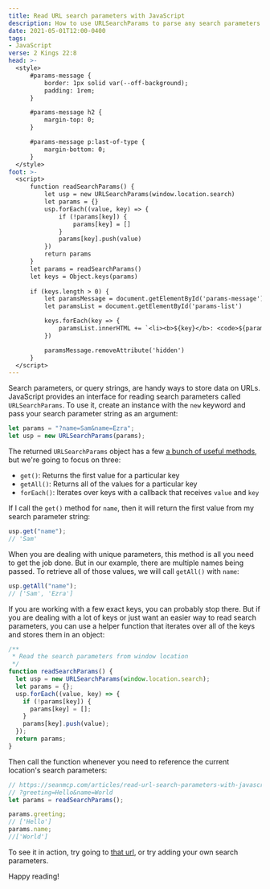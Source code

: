 ```yaml
---
title: Read URL search parameters with JavaScript
description: How to use URLSearchParams to parse any search parameters string like window.location.search
date: 2021-05-01T12:00-0400
tags:
- JavaScript
verse: 2 Kings 22:8
head: >-
  <style>
      #params-message {
          border: 1px solid var(--off-background);
          padding: 1rem;
      }

      #params-message h2 {
          margin-top: 0;
      }

      #params-message p:last-of-type {
          margin-bottom: 0;
      }
  </style>
foot: >-
  <script>
      function readSearchParams() {
          let usp = new URLSearchParams(window.location.search)
          let params = {}
          usp.forEach((value, key) => {
              if (!params[key]) {
                  params[key] = []
              }
              params[key].push(value)
          })
          return params
      }
      let params = readSearchParams()
      let keys = Object.keys(params)
      
      if (keys.length > 0) {
          let paramsMessage = document.getElementById('params-message')
          let paramsList = document.getElementById('params-list')

          keys.forEach(key => {
              paramsList.innerHTML += `<li><b>${key}</b>: <code>${params[key].join('</code>&nbsp;<code>')}</code></li>`
          })

          paramsMessage.removeAttribute('hidden')
      }
  </script>
---
```


<div id="params-message" hidden>
    <h2>Hello search params!</h2>
    <p>The following parameters were detected on this page:</p>
    <ul id="params-list"></ul>
    <p>To learn how I did this, read on or inspect the source code for this page.</p>
</div>

Search parameters, or query strings, are handy ways to store data on URLs. JavaScript provides an interface for reading search parameters called `URLSearchParams`. To use it, create an instance with the `new` keyword and pass your search parameter string as an argument:

```js
let params = "?name=Sam&name=Ezra";
let usp = new URLSearchParams(params);
```

The returned `URLSearchParams` object has a few [a bunch of useful methods](https://developer.mozilla.org/en-US/docs/Web/API/URLSearchParams#methods), but we're going to focus on three:

- `get()`: Returns the first value for a particular key
- `getAll()`: Returns all of the values for a particular key
- `forEach()`: Iterates over keys with a callback that receives `value` and `key`

If I call the `get()` method for `name`, then it will return the first value from my search parameter string:

```js
usp.get("name");
// 'Sam'
```

When you are dealing with unique parameters, this method is all you need to get the job done. But in our example, there are multiple names being passed. To retrieve all of those values, we will call `getAll()` with `name`:

```js
usp.getAll("name");
// ['Sam', 'Ezra']
```

If you are working with a few exact keys, you can probably stop there. But if you are dealing with a lot of keys or just want an easier way to read search parameters, you can use a helper function that iterates over all of the keys and stores them in an object:

```js
/**
 * Read the search parameters from window location
 */
function readSearchParams() {
  let usp = new URLSearchParams(window.location.search);
  let params = {};
  usp.forEach((value, key) => {
    if (!params[key]) {
      params[key] = [];
    }
    params[key].push(value);
  });
  return params;
}
```

Then call the function whenever you need to reference the current location's search parameters:

```js
// https://seanmcp.com/articles/read-url-search-parameters-with-javascript/
// ?greeting=Hello&name=World
let params = readSearchParams();

params.greeting;
// ['Hello']
params.name;
//['World']
```

To see it in action, try going to [that url](./?greeting=Hello&name=World), or try adding your own search parameters.

Happy reading!
